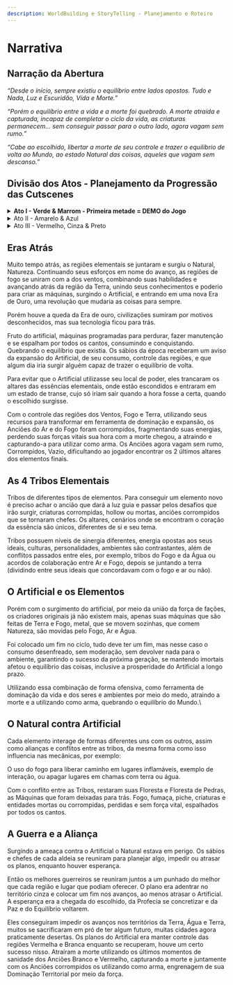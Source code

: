 ```yaml
---
description: WorldBuilding e StoryTelling - Planejamento e Roteiro
---
```


# Narrativa

## Narração da Abertura

_“Desde o início, sempre existiu o equilíbrio entre lados opostos. Tudo e Nada, Luz e Escuridão, Vida e Morte.”_&#x20;

_“Porém o equilíbrio entre a vida e a morte foi quebrado. A morte atraída e capturada, incapaz de completar o ciclo da vida, as criaturas permanecem… sem conseguir passar para o outro lado, agora vagam sem rumo.”_&#x20;

_“Cabe ao escolhido, libertar a morte de seu controle e trazer o equilíbrio de volta ao Mundo, ao estado Natural das coisas, aqueles que vagam sem descanso.”_



## Divisão dos Atos - Planejamento da Progressão das Cutscenes

<details>

<summary><strong>Ato I - Verde &#x26; Marrom - Primeira metade = DEMO do Jogo</strong></summary>

Consegue a primeira Energia (Terra / Marrom), introdução às mecânicas básicas e desafios do jogo. Cenário focado na vegetação Marrom e Verde.

## Roteiro da Cutscene de Abertura

### OQUIRÁ: Em busca do Equilíbrio

_Cutscenes feitas com parallax, divisão de camadas, simplicidade, exemplo da abertura de The Withcer 3._



### Fade In

### Narração Feita por um Xamã ou Vidente / Abertura do jogo

#### Personagem narrando, contando uma história ao redor de uma fogueira, fazendo uma sombra atrás e criando contraste (inspiração de irmãos ursos). Enquadramento plano médio com transição para Fechado, no rosto de quem conta a história, aumentando a intimidade, como se contasse história para uma criança, tirando o zoom e foco dele indo para o céu, após o primeiro parágrafo abaixo.



Quando mirar para o céu, utilize estrelas e constelações para exemplificar segundo parágrafo abaixo em diante.

#### NPC Grilo - Contador de Histórias

* “Vou contar uma história… para entender como chegamos aqui, temos que voltar atrás, veja bem…”

<!---->

* Desde o início, sempre existiu o equilíbrio entre lados opostos. Tudo e Nada, Luz e Escuridão, Vida e Morte.”&#x20;

<!---->

* “Porém o equilíbrio entre a vida e a morte foi quebrado. A morte atraída e capturada, incapaz de completar o ciclo da vida, as criaturas permanecem… sem conseguir passar para o outro lado, agora vagam sem rumo.”&#x20;

<!---->

* “Cabe ao escolhido, libertar a morte de seu controle e trazer o equilíbrio de volta ao Mundo, ao estado Natural das coisas, aqueles que vagam sem descanso.”&#x20;

<!---->

* “Porém nem sempre as coisas acontecem como esperamos… seria o escolhido capaz de trazer o equilíbrio de volta?”



### Floresta Sombria / Anoitecer

#### Enquadramento Plano Aberto com transição para um plano médio, O personagem em um dos pontos da regra dos terços do lado direito inferior, virado indo para a esquerda.

O personagem se encontra sem rumo, perdido, apesar de estar indo para o lado esquerdo (dando a entender que está voltando para casa) porém deixando desnorteado, perdido, acreditando que está retornando a sua vila porém não é o que está acontecendo na realidade.

#### Oquirá

* Será que eu já passei por aqui?
* Devo estar chegando perto da vila que eu aposto.
* Essa árvore, eu já vi essa árvore, adoro ela!

Porém começa a duvidar se realmente estava indo para o lado certo, porém sempre otimista!



#### Oquirá

* Ah quem nunca se perdeu uma vez se quer?
* Jornada, uma aventura! hehehe Quem sabe no fim até esteja mais maduro.

Cortando para uma cena imaginando em sua mente uma versão heróica, guerreira futura, porém exagerada e sutilmente engraçada, quem ainda pode se tornar. Fruto da imaginação criativa de uma criança, isso o motiva.&#x20;

Referência 00:49 -> [The Reward](https://www.youtube.com/watch?v=kkAYze6ae18)



### Floresta Sombria / Anoitecer

#### Enquadramento Plano Fechado, foco no rosto do personagem, ainda virado, indo para o lado esquerdo.&#x20;

O personagem leva uma das mãos ao rosto, tentando enxergar a distância, porém percebe que começa a escurecer cada vez mais, extinguindo os poucos raios de luz que conseguem chegar ao chão frio da floresta.



#### Oquirá

* Hmmm, tá ficando bem frio, e onde está a vila?
* Aaa Oquirá, perdido sempre estáhahá…
* Mas podia estar bem pior.&#x20;

Então começa a ficar bem preocupado, com dúvida de onde realmente está. Porém continua a andar para o lado esquerdo enquanto permanece no enquadramento.



#### Oquirá

* Como foi que eu vim parar aqui em?
* Até parece que não foi escolha minha
* Brincadeira hahahah adoro me perder…
* Éah… adoooro…



### Floresta Sombria / Noite

#### Enquadramento Plano Médio, personagem em um dos pontos da regra dos terços do lado direito inferior, virado ainda indo para a esquerda.



Eis que aparece uma fraca luz vindo no horizonte, sendo de noite só poderia ser a vila, ou alguma pessoa com uma lanterna ou tocha! Pelo menos é o que acreditava…&#x20;

#### Oquirá

* Finalmente hahahah até achei que tinha me perdido mesmo.
* Ufa, vila vilaminha, quase me assustou.
* Quaaaase.



### Floresta Sombria / Noite

#### Começa com um enquadramento de Plano Médio com transição para Fechado conforme andar para a Luz (pouco antes de ouvir o barulho), personagem em um dos pontos da regra dos terços do lado direito inferior, indo para a esquerda.



Então começa a ir rapidamente feliz em direção a fonte de luz, eis que ouve um barulho de galho quebrando e arbustos balançando parando por um instante.

#### Oquirá

* ???
* Que foi isso? Acho que é algum espertinho tentando me assustar, mas não vai mesmo.&#x20;

Oquirá então vai em direção se esgueirando para assustar quem seja que queria pregar uma peça em ti.

#### Oquirá

* Você reaaalmente achou, que iria me assus-

Porém eis que do arbusto sai um inimigo correndo em sua direção, o assustando e fazendo com que fugisse em direção à fonte de luz.&#x20;

Porém o inimigo é mais rápido acaba o atingindo e jogando para longe caindo, caindo em uma vala / buraco ( lugar onde acordaria no começo do game dando início ao gameplay).&#x20;

Nesse momento, pouco antes de ser atingido aparece a HUD da vida (somente a sua cabeça com 1 pétala e seus olhos pretos), ao ser atingido sua pétala some, indicando que Oquirá morreu.



### Aldeia Ancestral / Região Verde / Amanhecer

#### Começa com um enquadramento de Plano Médio, foco no Futuro Mentor. Enquadrando o personagem em um dos pontos da regra dos terços do lado direito inferior, virado olhando para a esquerda.



O Mentor olha para o horizonte e sente algo no ar, ouve sussurros da floresta e barulhos de pássaros, fica surpreso, então abre seus olhos.



#### Mentor

* Parece que tem algo de diferente, algo acontecendo.
* As árvores e os animais estão agitados, mas não de uma forma ruim…
* Parece que estão empolgados?
* Interessante…

### Aldeia Ancestral / Região Verde / Amanhecer

#### Começa com um enquadramento de Plano Médio, foco no Futuro Mentor, transicionando em sua fala para um plano fechado. Enquadrando o personagem em um dos pontos da regra dos terços do lado direito inferior, virado olhando para a esquerda.

O Mentor olha para o horizonte e sente algo no ar, levantando com calma e indo na direção do lado direito, passando pelo Ancião Verde.&#x20;

Se aproximando dele percebe uma Luz Branca chegando próximo ao Ancião, o que o faz reagir por um instante.

#### Mentor

* Coisa rara… o que interromperia sua meditação, transe profundo? Deve ter algo haver com essa Luz.
* Parece estar sussurrando a ele… 5 Chegando próximo ao Ancião repara a Luz Indo embora e o ancião rindo sutilmente.

### Aldeia Ancestral / Região Verde / Amanhecer Raiar do Sol

#### Começa com um enquadramento de Plano Médio com contra Plongée no Ancião (o deixando maior ainda), foco no Ancião. Enquadrando o Mentor em um dos pontos da regra dos terços do lado esquerdo inferior, virado olhando para a direita. Já o Ancião está enquadrado nos pontos do lado direito, com seu rosto no ponto superior, olhando para a esquerda (a direção do personagem.

#### Ancião Verde

* Finalmente a hora chegou!
* Ele está aqui… finalmente…
* Nem sei quanto tempo estou aqui esperando, até enraizei, olha só hahaha.
* Vá até O Cajado, o escolhido deve aparecer em breve, só ele será capaz de empunhar O Cajado!

O mentor olha espantado, não de uma forma ruim, no fim fazia sentido, tinha sentido algo de diferente.

#### Mentor

* Então quer dizer que ele está aqui?
* Deve ser, para te tirar de sua meditaçã-

Eis que o Ancião volta a meditar profundamente.

#### Mentor

* Brincadeira, fazer o que.
* Vamos até O Cajado… já era ora.&#x20;

### Fade Out

### Fade In

### Floresta Sombria / Amanhecer

#### Começa com um enquadramento de Plano Médio com transição para Fechado (dando zoom no rosto do personagem caído ao chão) / personagem está em um dos pontos da regra dos terços do lado esquerdo inferior, voltado para o lado direito.



Nesse momento a HUD ainda está aparecendo somente a sua cabeça com 0 pétala e seus olhos pretos.

O personagem está até então caído ao chão, morto… eis que uma Luz branca do buraco, lugar de onde tinha caído, pelo que parece é a Luz que estava seguindo antes de ser atingido. A luz entra em seu corpo.

Nesse momento a HUD ainda está aparecendo, porém somente a sua cabeça com 0 pétala, pois está morto, então seus olhos começam a ficar brancos e 3 pétalas nascem novamente, indicando que reviveu, mas por que será?

Nesse momento dá foco para o rosto do personagem, tirando o zoom e levantando, fazendo o mesmo enquadramento do começo do jogo, para ter uma transição suave entre Cutscene e Gameplay.&#x20;

Quando começar o game na HUD será desbloqueado uma segunda parte, relacionada ao escudo, dando a entender que agora tem um elemento, mecânica a mais na HUD.

</details>

<details>

<summary>Ato II - Amarelo &#x26; Azul</summary>

Consegue a Segunda e Terceira Energia (Vento e Água / Amarelo e Azul), Desenvolvimento das mecânicas do ATO I, aumentando a dificuldade, segundo maior ápice e tranquilidade em seguida (na parte azul).

</details>

<details>

<summary>Ato III - Vermelho, Cinza &#x26; Preto</summary>

Maior ápice. Consegue a Quarta e última Energia (Fogo / Vermelho) e vai para o fim do jogo com o confronto, desafio final, finalizando o jogo. (o Cinza representa o artificial, no caso as máquinas e o Preto representando a Morte, o final do jogo).

</details>



## Eras Atrás

Muito tempo atrás, as regiões elementais se juntaram e surgiu o Natural, Natureza. Continuando seus esforços em nome do avanço, as regiões de fogo se uniram com a dos ventos, combinando suas habilidades e avançando atrás da região da Terra, unindo seus conhecimentos e poderio para criar as máquinas, surgindo o Artificial, e entrando em uma nova Era de Ouro, uma revolução que mudaria as coisas para sempre.

Porém houve a queda da Era de ouro, civilizações sumiram por motivos desconhecidos, mas sua tecnologia ficou para trás.

Fruto do artificial, máquinas programadas para perdurar, fazer manutenção e se espalham por todos os cantos, consumindo e conquistando. Quebrando o equilíbrio que existia. Os sábios da época receberam um aviso da expansão do Artificial, de seu consumo, controle das regiões, e que algum dia iria surgir alguém capaz de trazer o equilíbrio de volta.

Para evitar que o Artificial utilizasse seu local de poder, eles trancaram os altares das essências elementais, onde estão escondidos e entraram em um estado de transe, cujo só iriam sair quando a hora fosse a certa, quando o escolhido surgisse.

Com o controle das regiões dos Ventos, Fogo e Terra, utilizando seus recursos para transformar em ferramenta de dominação e expansão, os Anciões do Ar e do Fogo foram corrompidos, fragmentando suas energias, perdendo suas forças vitais sua hora com a morte chegou, a atraindo e capturando-a para utilizar como arma. Os Anciões agora vagam sem rumo, Corrompidos, Vazio, dificultando ao jogador encontrar os 2 últimos altares dos elementos finais.



## As 4 Tribos Elementais

Tribos de diferentes tipos de elementos. Para conseguir um elemento novo é preciso achar o ancião que dará a luz guia e passar pelos desafios que irão surgir, criaturas corrompidas, hollow ou mortas, anciões corrompidos que se tornaram chefes. Os altares, cenários onde se encontram o coração da essência são únicos, diferentes de si e seu tema.

Tribos possuem níveis de sinergia diferentes, energia opostas aos seus ideais, culturas, personalidades, ambientes são contrastantes, além de conflitos passados entre eles, por exemplo, tribos do Fogo e da Água ou acordos de colaboração entre Ar e Fogo, depois se juntando a terra (dividindo entre seus ideais que concordavam com o fogo e ar ou não).



## O Artificial e os Elementos

Porém com o surgimento do artificial, por meio da união da força de fações, os criadores originais já não existem mais, apenas suas máquinas que são feitas de Terra e Fogo, metal, que se movem sozinhas, que comem Natureza, são movidas pelo Fogo, Ar e Água.&#x20;

Foi colocado um fim no ciclo, tudo deve ter um fim, mas nesse caso o consumo desenfreado, sem moderação, sem devolver nada para o ambiente, garantindo o sucesso da próxima geração, se mantendo imortais afetou o equilíbrio das coisas, inclusive a prosperidade do Artificial a longo prazo.

Utilizando essa combinação de forma ofensiva, como ferramenta de dominação da vida e dos seres e ambientes por meio do medo, atraindo a morte e a utilizando como arma, quebrando o equilíbrio do Mundo.\


## O Natural contra  Artificial

Cada elemento interage de formas diferentes uns com os outros, assim como alianças e conflitos entre as tribos, da mesma forma como isso influencia nas mecânicas, por exemplo:&#x20;

O uso do fogo para liberar caminho em lugares inflamáveis, exemplo de interação, ou apagar lugares em chamas com terra ou água.

Com o conflito entre as Tribos, restaram suas Floresta e Floresta de Pedras, as Máquinas que foram deixadas para trás. Fogo, fumaça, piche, criaturas e entidades mortas ou corrompidas, perdidas e sem força vital, espalhados por todos os cantos.



## A Guerra e a Aliança

Surgindo a ameaça contra o Artificial o Natural estava em perigo. Os sábios e chefes de cada aldeia se reuniram para planejar algo, impedir ou atrasar os planos, enquanto houver esperança.

Então os melhores guerreiros se reuniram juntos a um punhado do melhor que cada região e lugar que podiam oferecer. O plano era adentrar no território cinza e colocar um fim nos avanços, ao menos atrasar o Artificial. A esperança era a chegada do escolhido, da Profecia se concretizar e da Paz e do Equilíbrio voltarem.&#x20;

Eles conseguiram impedir os avanços nos territórios da Terra, Água e Terra, muitos se sacrificaram em pró de ter algum futuro, muitas cidades agora praticamente desertas. Os planos do Artificial era manter controle das regiões Vermelha e Branca enquanto se recuperam, houve um certo sucesso nisso. Atraíram a morte utilizando os últimos momentos de sanidade dos Anciões Branco e Vermelho, capturando a morte e juntamente com os Anciões corrompidos os utilizando como arma, engrenagem de sua Dominação Territorial por meio da força.

